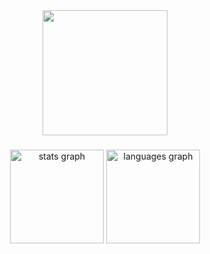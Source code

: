 <div align="center">
  <img height="200" src="https://avatars.mds.yandex.net/get-pdb/163339/3f2759ae-2ad3-4733-afa7-c1b0e506f481/orig"  />
</div>

###

<div align="center">
  <img src="https://github-readme-stats.vercel.app/api?username=lintangbhskr&hide_title=false&hide_rank=false&show_icons=true&include_all_commits=true&count_private=true&disable_animations=false&theme=dracula&locale=en&hide_border=false&order=1" height="150" alt="stats graph"  />
  <img src="https://github-readme-stats.vercel.app/api/top-langs?username=lintangbhskr&locale=en&hide_title=false&layout=compact&card_width=320&langs_count=5&theme=dracula&hide_border=false&order=2" height="150" alt="languages graph"  />
</div>

###
